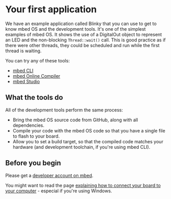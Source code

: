 # Your first application

We have an example application called Blinky that you can use to get to know mbed OS and the development tools. It's one of the simplest examples of mbed OS. It shows the use of a DigitalOut object to represent an LED and the non-blocking ``Thread::wait()`` call. This is good practice as if there were other threads, they could be scheduled and run while the first thread is waiting.

You can try any of these tools:

* [mbed CLI](blinky_cli.md)
* [mbed Online Compiler](blinky_compiler.md)
* [mbed Studio](blinky_studio.md)

## What the tools do

All of the development tools perform the same process:

* Bring the mbed OS source code from GitHub, along with all dependencies.
* Compile your code with the mbed OS code so that you have a single file to flash to your board.
* Allow you to set a build target, so that the compiled code matches your hardware (and development toolchain, if you're using mbed CLI).

## Before you begin

Please get a [developer account on mbed](https://developer.mbed.org/account/signup/).

You might want to read the page [explaining how to connect your board to your computer](serial_communication.md) - especial if you're using Windows.
